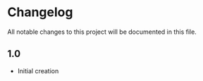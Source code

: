 # Changelog
All notable changes to this project will be documented in this file.

## 1.0

* Initial creation
